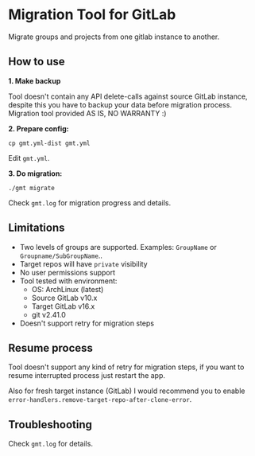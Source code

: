 # Migration Tool for GitLab 

Migrate groups and projects from one gitlab instance to another.

## How to use

**1. Make backup**

Tool doesn't contain any API delete-calls against source GitLab instance, despite this you have to backup your data before migration process.
Migration tool provided AS IS, NO WARRANTY :)

**2. Prepare config:**

```shell
cp gmt.yml-dist gmt.yml
```

Edit `gmt.yml`.

**3. Do migration:**

```shell
./gmt migrate
```

Check `gmt.log` for migration progress and details.

## Limitations

- Two levels of groups are supported. Examples: `GroupName` or `Groupname/SubGroupName`..
- Target repos will have `private` visibility
- No user permissions support
- Tool tested with environment:
  - OS: ArchLinux (latest)
  - Source GitLab v10.x
  - Target GitLab v16.x
  - git v2.41.0
- Doesn't support retry for migration steps

## Resume process

Tool doesn't support any kind of retry for migration steps, if you want to resume interrupted process just restart the app.

Also for fresh target instance (GitLab) I would recommend you to enable `error-handlers.remove-target-repo-after-clone-error`.


## Troubleshooting

Check `gmt.log` for details.